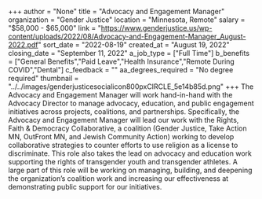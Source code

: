 +++
author = "None"
title = "Advocacy and Engagement Manager"
organization = "Gender Justice"
location = "Minnesota, Remote"
salary = "$58,000 - $65,000"
link = "https://www.genderjustice.us/wp-content/uploads/2022/08/Advocacy-and-Engagement-Manager_August-2022.pdf"
sort_date = "2022-08-19"
created_at = "August 19, 2022"
closing_date = "September 11, 2022"
a_job_type = ["Full Time"]
b_benefits = ["General Benefits","Paid Leave","Health Insurance","Remote During COVID","Dental"]
c_feedback = ""
aa_degrees_required = "No degree required"
thumbnail = "../../images/genderjusticesocialicon800pxCIRCLE_5e14b85d.png"
+++
The Advocacy and Engagement Manager will work hand-in-hand with the Advocacy Director to manage advocacy, education, and public engagement initiatives across projects, coalitions, and partnerships. Specifically, the Advocacy and Engagement Manager will lead our work with the Rights, Faith & Democracy Collaborative, a coalition (Gender Justice, Take Action MN, OutFront MN, and Jewish Community Action) working to develop collaborative strategies to counter efforts to use religion as a license to discriminate. This role also takes the lead on advocacy and education work supporting the rights of transgender youth and transgender athletes. A large part of this role will be working on managing, building, and deepening the organization’s coalition work and increasing our effectiveness at demonstrating public support for our initiatives.